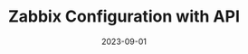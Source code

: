 ---
title: "Zabbix Configuration with API"
date: 2023-09-01
tags: [""]
dbiblogtitle: zabbix-configuration-with-api
---